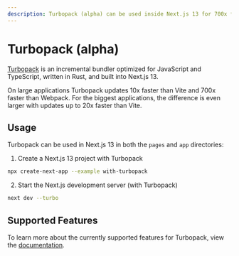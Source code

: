 ```yaml
---
description: Turbopack (alpha) can be used inside Next.js 13 for 700x faster updatse.
---
```


# Turbopack (alpha)

[Turbopack](https://turbo.build/pack) is an incremental bundler optimized for JavaScript and TypeScript, written in Rust, and built into Next.js 13.

On large applications Turbopack updates 10x faster than Vite and 700x faster than Webpack. For the biggest applications, the difference is even larger with updates up to 20x faster than Vite.

## Usage

Turbopack can be used in Next.js 13 in both the `pages` and `app` directories:

1. Create a Next.js 13 project with Turbopack

```bash
npx create-next-app --example with-turbopack
```

2. Start the Next.js development server (with Turbopack)

```bash
next dev --turbo
```

## Supported Features

To learn more about the currently supported features for Turbopack, view the [documentation](https://turbo.build/pack/docs/features).

